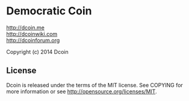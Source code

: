Democratic Coin
=====================================

http://dcoin.me<br>
http://dcoinwiki.com<br>
http://dcoinforum.org<br>

Copyright (c) 2014 Dcoin

License
----------------

Dcoin is released under the terms of the MIT license. See COPYING for more information or see http://opensource.org/licenses/MIT.